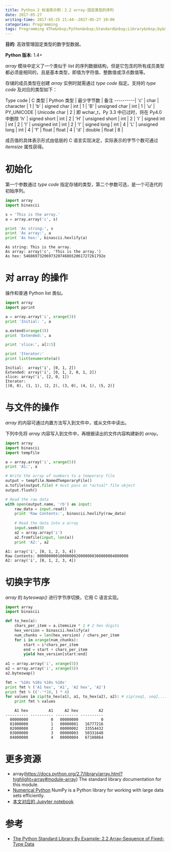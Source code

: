 ```yaml
---
title: Python 2 标准库示例：2.2 array-固定类型的序列
date: 2017-05-27
writing-time: 2017-05-25 21:44--2017-05-27 10:06
categories: Programming
tags: Programming 《The&nbsp;Python&nbsp;Standard&nbsp;Library&nbsp;by&nbsp;Example》 Python Data&nbsp;Sturcture array
---
```


**目的**: 高效管理固定类型的数字型数据。

**Python 版本**: 1.4+

*array* 模块中定义了一个类似于 *list* 的序列数据结构，但是它包含的所有成员类型都必须是相同的，且是基本类型，即值为字符值、整数值或浮点数值等。

存储的成员类型在创建 *array* 实例时就需通过 *type code* 指定。支持的 *type code* 及对应的类型如下：

Type code | C 类型             | Python 类型  | 最少字节数 | 备注
----------|
'c'       | char               | character    | 1          |
'b'       | signed char        | int          | 1          |
'B'       | unsigned char      | int          | 1          |
'u'       | PY_UNICODE         | Unicode char | 2          | 即 wchar_t，Py 3.3 中已过时，将在 Py4.0 中删除
'h'       | signed short       | int          | 2          |
'H'       | unsigned short     | int          | 2          |
'i'       | signed int         | int          | 2          |
'I'       | unsigned int       | int          | 2          |
'l'       | signed long        | int          | 4          |
'L'       | unsigned long      | int          | 4          |
'f'       | float              | float        | 4          |
'd'       | double             | float        | 8          |


成员值的具体表示形式由低层的 C 语言实现决定，实际表示的字节个数可通过 *itemsize* 属性获得。


# 初始化

第一个参数通过 *type code* 指定存储的类型，第二个参数可选，是一个可迭代的初始序列。


```python
import array
import binascii

s = 'This is the array.'
a = array.array('c', s)

print 'As string:', s
print 'As array:', a
print 'As hex:', binascii.hexlify(a)
```

    As string: This is the array.
    As array: array('c', 'This is the array.')
    As hex: 54686973206973207468652061727261792e


# 对 array 的操作

操作和普通 Python list 类似。


```python
import array
import pprint

a = array.array('i', xrange(3))
print 'Initial: ', a

a.extend(xrange(3))
print 'Extended:', a

print 'slice:', a[2:5]

print 'Iterator:'
print list(enumerate(a))
```

    Initial:  array('i', [0, 1, 2])
    Extended: array('i', [0, 1, 2, 0, 1, 2])
    slice: array('i', [2, 0, 1])
    Iterator:
    [(0, 0), (1, 1), (2, 2), (3, 0), (4, 1), (5, 2)]


# 与文件的操作

*array* 的内容可通过内置方法写入到文件中，或从文件中读出。

下列中先将 *array* 内容写入到文件中，再根据读出的文件内容构建新的 *array*。


```python
import array
import binascii
import tempfile

a = array.array('i', xrange(5))
print 'A1:', a

# Write the array of numbers to a temporary file
output = tempfile.NamedTemporaryFile()
a.tofile(output.file) # must pass an *actual* file object
output.flush()

# Read the raw data
with open(output.name, 'rb') as input:
    raw_data = input.read()
    print 'Raw Contents:', binascii.hexlify(raw_data)
    
    # Read the data into a array
    input.seek(0)
    a2 = array.array('i')
    a2.fromfile(input, len(a))
    print 'A2:', a2
```

    A1: array('i', [0, 1, 2, 3, 4])
    Raw Contents: 0000000001000000020000000300000004000000
    A2: array('i', [0, 1, 2, 3, 4])


# 切换字节序

*array* 的 *byteswap()* 进行字节序切换，它用 C 语言实现。


```python
import array
import binascii

def to_hex(a):
    chars_per_item = a.itemsize * 2 # 2 hex digits
    hex_version = binascii.hexlify(a)
    num_chunks = len(hex_version) / chars_per_item
    for i in xrange(num_chunks):
        start = i*chars_per_item
        end = start + chars_per_item
        yield hex_version[start:end]
        
a1 = array.array('i', xrange(5))
a2 = array.array('i', xrange(5))
a2.byteswap()

fmt = '%10s %10s %10s %10s'
print fmt % ('A1 hex', 'A1', 'A2 hex', 'A2')
print fmt % (('-'*10, ) * 4)
for values in zip(to_hex(a1), a1, to_hex(a2), a2): # zip(seq1, seq2,..) -> [(seq1[0], seq2[0],..), (seq1[1], seq2[1],..),..]
    print fmt % values
```

        A1 hex         A1     A2 hex         A2
    ---------- ---------- ---------- ----------
      00000000          0   00000000          0
      01000000          1   00000001   16777216
      02000000          2   00000002   33554432
      03000000          3   00000003   50331648
      04000000          4   00000004   67108864


# 更多资源

+ array(https://docs.python.org/2.7/library/array.html?highlight=array#module-array) The standard library documentation for this module.
+ [Numerical Python](www.scipy.org) NumPy is a Python library for working with large
data sets efficiently.
+ [本文对应的 Jupyter notebook](https://github.com/haiiiiiyun/ThePythonStandardLibraryByExample-ipynb/blob/master/2.1.collections.ipynb) 


# 参考

+ [The Python Standard Library By Example: 2.2 Array-Sequence of Fixed-Type Data](https://www.amazon.com/Python-Standard-Library-Example/dp/0321767349)
